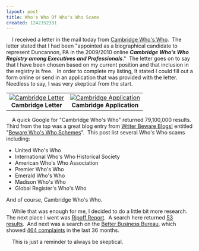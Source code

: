```yaml
---
layout: post
title: Who's Who Of Who's Who Scams
created: 1242352331
---
```

<p>&nbsp;&nbsp;&nbsp; I received a letter in the mail today from <a href="http://www.cambridgewhoswho.com">Cambridge Who's Who</a>.&nbsp; The letter stated that I had been &quot;appointed as a biographical candidate to represent Duncannon, PA in the 2009/2010 online <strong><em>Cambridge Who's Who Registry among Executives and Professionals</em></strong>.&quot;&nbsp; The letter goes on to say that I have been chosen based on my current position and that inclusion in the registry is free.&nbsp;&nbsp; In order to complete my listing, It stated I could fill out a form online or send in an application that was provided with the letter.&nbsp; Needless to say, I was very skeptical from the start.</p>
<table cellspacing="0" cellpadding="0" align="center">
    <tbody>
        <tr>
            <td style="text-align: center; vertical-align: bottom;"><a href="/sites/default/files/blog/cambridge/document-blur.jpg" rel="lightbox"><img border="0" src="/sites/default/files/blog/cambridge/document-blur.thumb.jpg" alt="Cambridge Letter" /></a><br />
            <strong>Cambridge Letter</strong></td>
            <td style="text-align: center; vertical-align: bottom;"><a href="/sites/default/files/blog/cambridge/reply.jpg" rel="lightbox"><img border="0" src="/sites/default/files/blog/cambridge/reply.thumb.jpg" alt="Cambridge Application" /></a><br />
            <strong>Cambridge Application</strong></td>
        </tr>
    </tbody>
</table>
<p>&nbsp;&nbsp;&nbsp; A quick Google for &quot;Cambridge Who's Who&quot; returned <span id="main" style="visibility: visible;">79,100,000</span> results.&nbsp; Third from the top was a great blog entry from <a href="http://accrispin.blogspot.com/">Writer Beware Blogs!</a> entitled &quot;<a href="http://accrispin.blogspot.com/2007/04/victoria-strauss-beware-whos-who.html">Beware Who's Who Schemes</a>&quot;.&nbsp; This post list several Who's Who scams including:</p>
<ul>
    <li>United Who's Who</li>
    <li>International Who's Who Historical Society</li>
    <li>American Who's Who Association</li>
    <li>Premier Who's Who</li>
    <li>Emerald Who's Who</li>
    <li>Madison Who's Who</li>
    <li>Global Register's Who's Who</li>
</ul>
<p>And of course, Cambridge Who's Who.</p>
<p>&nbsp;&nbsp;&nbsp; While that was enough for me, I decided to do a little bit more research.&nbsp; The next place I went was <a href="http://www.ripoffreport.com/">Ripoff Report</a>.&nbsp; A search here returned <a href="http://www.ripoffreport.com/Search/cambridge-who_s-who.aspx">53 results</a>.&nbsp; And next was a search on the <a href="http://www.bbb.org/">Better Business Bureau</a>, which showed <a href="http://search.newyork.bbb.org/reports.aspx?pid=44&amp;page=1&amp;id=73212">464 complaints</a> in the last 36 months.</p>
<p>&nbsp;&nbsp;&nbsp; This is just a reminder to always be skeptical.</p>
